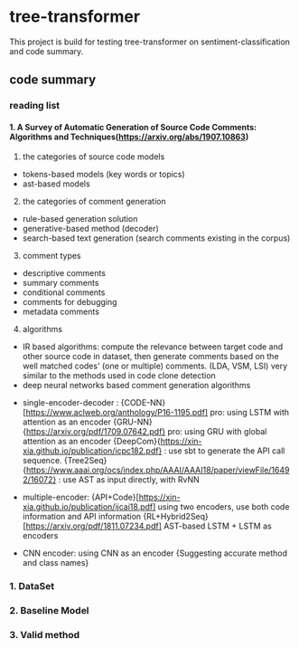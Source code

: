 tree-transformer
====
This project is build for testing tree-transformer on sentiment-classification and code summary.

code summary
----
### reading list
#### 1. A Survey of Automatic Generation of Source Code Comments: Algorithms and Techniques(https://arxiv.org/abs/1907.10863)
1. the categories of source code models
* tokens-based models (key words or topics)
* ast-based models

2. the categories of comment generation
* rule-based generation solution
* generative-based method (decoder)
* search-based text generation (search comments existing in the corpus)

3. comment types
* descriptive comments
* summary comments
* conditional comments
* comments for debugging
* metadata comments

4. algorithms
* IR based algorithms: compute the relevance between target code and other source code in dataset, then generate comments based on the well matched codes' (one or multiple) comments. (LDA, VSM, LSI) very similar to the methods used in code clone detection
* deep neural networks based comment generation algorithms
 - single-encoder-decoder : 
 {CODE-NN}[https://www.aclweb.org/anthology/P16-1195.pdf] pro: using LSTM with attention as an encoder 
 {GRU-NN}{https://arxiv.org/pdf/1709.07642.pdf} pro: using GRU with global attention as an encoder 
 {DeepCom}{https://xin-xia.github.io/publication/icpc182.pdf} : use sbt to generate the API call sequence.
 {Tree2Seq}{https://www.aaai.org/ocs/index.php/AAAI/AAAI18/paper/viewFile/16492/16072} : use AST as input directly, with RvNN
 
 - multiple-encoder:
  {API+Code}[https://xin-xia.github.io/publication/ijcai18.pdf] using two encoders, use both code information and API information
  {RL+Hybrid2Seq}[https://arxiv.org/pdf/1811.07234.pdf]  AST-based LSTM + LSTM as encoders
 
 - CNN encoder:
 using CNN as an encoder {Suggesting accurate method and class names}
 
 
 
 


### 1. DataSet
### 2. Baseline Model
### 3. Valid method

